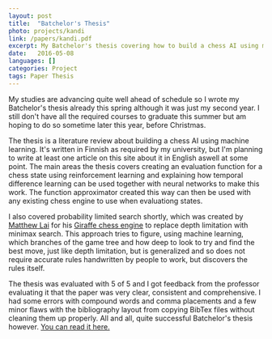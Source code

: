 ```yaml
---
layout: post
title:  "Batchelor's Thesis"
photo: projects/kandi
link: /papers/kandi.pdf
excerpt: My Batchelor's thesis covering how to build a chess AI using machine learning.
date:   2016-05-08
languages: []
categories: Project
tags: Paper Thesis
---
```


My studies are advancing quite well ahead of schedule so I wrote my Batchelor's thesis already this spring although it was just my second year. I still don't have all the required courses to graduate this summer but am hoping to do so sometime later this year, before Christmas.

The thesis is a literature review about building a chess AI using machine learning. It's written in Finnish as required by my university, but I'm planning to write at least one article on this site about it in English aswell at some point. The main areas the thesis covers creating an evaluation function for a chess state using reinforcement learning and explaining how temporal difference learning can be used together with neural networks to make this work. The function approximator created this way can then be used with any existing chess engine to use when evaluationg states.

I also covered probability limited search shortly, which was created by [Matthew Lai](//matthewlai.ca/resume/) for his [Giraffe chess engine](//arxiv.org/abs/1509.01549) to replace depth limitation with minimax search. This approach tries to figure, using machine learning, which branches of the game tree and how deep to look to try and find the best move, just like depth limitation, but is generalized and so does not require accurate rules handwritten by people to work, but discovers the rules itself.

The thesis was evaluated with 5 of 5 and I got feedback from the professor evaluating it that the paper was very clear, consistent and comprehensive. I had some errors with compound words and comma placements and a few minor flaws with the bibliography layout from copying BibTex files without cleaning them up properly. All and all, quite successful Batchelor's thesis however. [You can read it here.](/papers/kandi.pdf)
